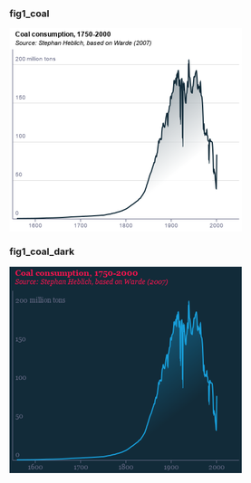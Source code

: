 ### fig1_coal
!["fig1_coal"](visualisation/fig1_coal.png "fig1_coal")

### fig1_coal_dark
!["fig1_coal_dark"](visualisation/fig1_coal_dark.png "fig1_coal_dark")

